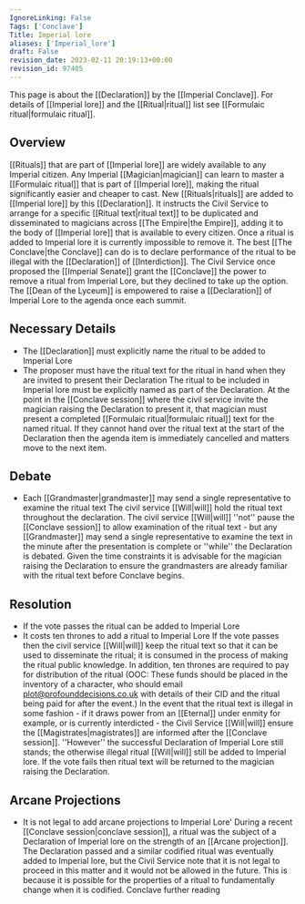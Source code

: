 ```yaml
---
IgnoreLinking: False
Tags: ['Conclave']
Title: Imperial lore
aliases: ['Imperial_lore']
draft: False
revision_date: 2023-02-11 20:19:13+00:00
revision_id: 97405
---
```


This page is about the [[Declaration]] by the [[Imperial Conclave]]. For details of [[Imperial lore]] and the [[Ritual|ritual]] list see [[Formulaic ritual|formulaic ritual]].
## Overview
[[Rituals]] that are part of [[Imperial lore]] are widely available to any Imperial citizen. Any Imperial [[Magician|magician]] can learn to master a [[Formulaic ritual]] that is part of [[Imperial lore]], making the ritual significantly easier and cheaper to cast. New [[Rituals|rituals]] are added to [[Imperial lore]] by this [[Declaration]]. It instructs the Civil Service to arrange for a specific [[Ritual text|ritual text]] to be duplicated and disseminated to magicians across [[The Empire|the Empire]], adding it to the body of [[Imperial lore]] that is available to every citizen.
Once a ritual is added to Imperial lore it is currently impossible to remove it. The best [[The Conclave|the Conclave]] can do is to declare performance of the ritual to be illegal with the [[Declaration]] of [[Interdiction]]. The Civil Service once proposed the [[Imperial Senate]] grant the [[Conclave]] the power to remove a ritual from Imperial Lore, but they declined to take up the option.
The [[Dean of the Lyceum]] is empowered to raise a [[Declaration]] of Imperial Lore to the agenda once each summit.
## Necessary Details
* The [[Declaration]] must explicitly name the ritual to be added to Imperial Lore
* The proposer must have the ritual text for the ritual in hand when they are invited to present their Declaration
The ritual to be included in Imperial lore must be explicitly named as part of the Declaration. At the point in the [[Conclave session]] where the civil service invite the magician raising the Declaration to present it, that magician must present a completed [[Formulaic ritual|formulaic ritual]] text for the named ritual. If they cannot hand over the ritual text at the start of the Declaration then the agenda item is immediately cancelled and matters move to the next item.
## Debate
* Each [[Grandmaster|grandmaster]] may send a single representative to examine the ritual text
The civil service [[Will|will]] hold the ritual text throughout the declaration. The civil service [[Will|will]] ''not'' pause the [[Conclave session]] to allow examination of the ritual text - but any [[Grandmaster]] may send a single representative to examine the text in the minute after the presentation is complete or ''while'' the Declaration is debated. Given the time constraints it is advisable for the magician raising the Declaration to ensure the grandmasters are already familiar with the ritual text before Conclave begins.
## Resolution
* If the vote passes the ritual can be added to Imperial Lore
* It costs ten thrones to add a ritual to Imperial Lore
If the vote passes then the civil service [[Will|will]] keep the ritual text so that it can be used to disseminate the ritual; it is consumed in the process of making the ritual public knowledge. In addition, ten thrones are required to pay for distribution of the ritual (OOC: These funds should be placed in the inventory of a character, who should email plot@profounddecisions.co.uk with details of their CID and the ritual being paid for after the event.)
In the event that the ritual text is illegal in some fashion - if it draws power from an [[Eternal]] under enmity for example, or is currently interdicted - the Civil Service [[Will|will]] ensure the [[Magistrates|magistrates]] are informed after the [[Conclave session]]. ''However'' the successful Declaration of Imperial Lore still stands; the otherwise illegal ritual [[Will|will]] still be added to Imperial lore.
If the vote fails then ritual text will be returned to the magician raising the Declaration. 
## Arcane Projections
* It is not legal to add arcane projections to Imperial Lore'
During a recent [[Conclave session|conclave session]], a ritual was the subject of a Declaration of Imperial lore on the strength of an [[Arcane projection]]. The Declaration passed and a similar codified ritual was eventually added to Imperial lore, but the Civil Service note that it is not legal to proceed in this matter and it would not be allowed in the future. This is because it is possible for the properties of a ritual to fundamentally change when it is codified.
Conclave further reading